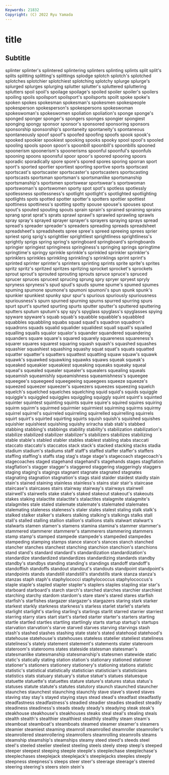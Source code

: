 ```yaml
---
Keywords: 21832
Copyright: (C) 2022 Ryu Yamada
---
```



# title

## Subtitle
splinter splinter's splintered splintering
splinters splinting splints split split's splits splitting splitting's splittings splodge
splotch splotch's splotched splotches splotchier splotchiest splotching splotchy splurge splurge's
splurged splurges splurging splutter splutter's spluttered spluttering splutters spoil spoil's
spoilage spoilage's spoiled spoiler spoiler's spoilers spoiling spoils spoilsport spoilsport's
spoilsports spoilt spoke spoke's spoken spokes spokesman spokesman's spokesmen spokespeople
spokesperson spokesperson's spokespersons spokeswoman spokeswoman's spokeswomen spoliation spoliation's sponge sponge's
sponged sponger sponger's spongers sponges spongier spongiest sponging spongy sponsor
sponsor's sponsored sponsoring sponsors sponsorship sponsorship's spontaneity spontaneity's spontaneous spontaneously
spoof spoof's spoofed spoofing spoofs spook spook's spooked spookier spookiest
spooking spooks spooky spool spool's spooled spooling spools spoon spoon's
spoonbill spoonbill's spoonbills spooned spoonerism spoonerism's spoonerisms spoonful spoonful's spoonfuls
spooning spoons spoonsful spoor spoor's spoored spooring spoors sporadic sporadically
spore spore's spored spores sporing sporran sport sport's sported sportier
sportiest sporting sportive sports sportscast sportscast's sportscaster sportscaster's sportscasters sportscasting
sportscasts sportsman sportsman's sportsmanlike sportsmanship sportsmanship's sportsmen sportswear sportswear's sportswoman
sportswoman's sportswomen sporty spot spot's spotless spotlessly spotlessness spotlessness's spotlight
spotlight's spotlighted spotlighting spotlights spots spotted spotter spotter's spotters spottier
spottiest spottiness spottiness's spotting spotty spouse spouse's spouses spout spout's
spouted spouting spouts sprain sprain's sprained spraining sprains sprang sprat
sprat's sprats sprawl sprawl's sprawled sprawling sprawls spray spray's sprayed
sprayer sprayer's sprayers spraying sprays spread spread's spreader spreader's spreaders
spreading spreads spreadsheet spreadsheet's spreadsheets spree spree's spreed spreeing sprees
sprier spriest sprig sprig's sprightlier sprightliest sprightliness sprightliness's sprightly sprigs
spring spring's springboard springboard's springboards springier springiest springiness springiness's springing
springs springtime springtime's springy sprinkle sprinkle's sprinkled sprinkler sprinkler's sprinklers
sprinkles sprinkling sprinkling's sprinklings sprint sprint's sprinted sprinter sprinter's sprinters
sprinting sprints sprite sprite's sprites spritz spritz's spritzed spritzes spritzing
sprocket sprocket's sprockets sprout sprout's sprouted sprouting sprouts spruce spruce's
spruced sprucer spruces sprucest sprucing sprung spry spryer spryest spryly
spryness spryness's spud spud's spuds spume spume's spumed spumes spuming
spumone spumone's spumoni spumoni's spun spunk spunk's spunkier spunkiest spunky
spur spur's spurious spuriously spuriousness spuriousness's spurn spurned spurning spurns
spurred spurring spurs spurt spurt's spurted spurting spurts sputter sputter's
sputtered sputtering sputters sputum sputum's spy spy's spyglass spyglass's spyglasses
spying spyware spyware's squab squab's squabble squabble's squabbled squabbles squabbling
squabs squad squad's squadron squadron's squadrons squads squalid squalider squalidest
squall squall's squalled squalling squalls squalor squalor's squander squandered squandering
squanders square square's squared squarely squareness squareness's squarer squares squarest
squaring squash squash's squashed squashes squashier squashiest squashing squashy squat
squat's squats squatted squatter squatter's squatters squattest squatting squaw squaw's
squawk squawk's squawked squawking squawks squaws squeak squeak's squeaked squeakier
squeakiest squeaking squeaks squeaky squeal squeal's squealed squealer squealer's squealers
squealing squeals squeamish squeamishly squeamishness squeamishness's squeegee squeegee's squeegeed squeegeeing
squeegees squeeze squeeze's squeezed squeezer squeezer's squeezers squeezes squeezing squelch
squelch's squelched squelches squelching squid squid's squids squiggle squiggle's squiggled
squiggles squiggling squiggly squint squint's squinted squinter squintest squinting squints
squire squire's squired squires squiring squirm squirm's squirmed squirmier squirmiest
squirming squirms squirmy squirrel squirrel's squirreled squirreling squirrelled squirrelling squirrels
squirt squirt's squirted squirting squirts squish squish's squished squishes squishier
squishiest squishing squishy sriracha stab stab's stabbed stabbing stabbing's stabbings
stability stability's stabilization stabilization's stabilize stabilized stabilizer stabilizer's stabilizers stabilizes
stabilizing stable stable's stabled stabler stables stablest stabling stabs staccati
staccato staccato's staccatos stack stack's stacked stacking stacks stadia stadium
stadium's stadiums staff staff's staffed staffer staffer's staffers staffing staffing's
staffs stag stag's stage stage's stagecoach stagecoach's stagecoaches staged stagehand
stagehand's stagehands stages stagflation stagflation's stagger stagger's staggered staggering staggeringly
staggers staging staging's stagings stagnant stagnate stagnated stagnates stagnating stagnation
stagnation's stags staid staider staidest staidly stain stain's stained staining
stainless stainless's stains stair stair's staircase staircase's staircases stairs stairway
stairway's stairways stairwell stairwell's stairwells stake stake's staked stakeout stakeout's
stakeouts stakes staking stalactite stalactite's stalactites stalagmite stalagmite's stalagmites stale
staled stalemate stalemate's stalemated stalemates stalemating staleness staleness's staler stales
stalest staling stalk stalk's stalked stalker stalker's stalkers stalking stalking's
stalkings stalks stall stall's stalled stalling stallion stallion's stallions stalls
stalwart stalwart's stalwarts stamen stamen's stamens stamina stamina's stammer stammer's
stammered stammerer stammerer's stammerers stammering stammers stamp stamp's stamped stampede
stampede's stampeded stampedes stampeding stamping stamps stance stance's stances stanch
stanched stancher stanches stanchest stanching stanchion stanchion's stanchions stand stand's
standard standard's standardization standardization's standardize standardized standardizes standardizing standards standby
standby's standbys standing standing's standings standoff standoff's standoffish standoffs standout
standout's standouts standpoint standpoint's standpoints stands standstill standstill's standstills stank
stanza stanza's stanzas staph staph's staphylococci staphylococcus staphylococcus's staple staple's
stapled stapler stapler's staplers staples stapling star star's starboard starboard's
starch starch's starched starches starchier starchiest starching starchy stardom stardom's
stare stare's stared stares starfish starfish's starfishes stargazer stargazer's stargazers
staring stark starker starkest starkly starkness starkness's starless starlet starlet's
starlets starlight starlight's starling starling's starlings starlit starred starrier starriest
starring starry stars start start's started starter starter's starters starting
startle startled startles startling startlingly starts startup startup's startups starvation
starvation's starve starved starves starving starvings stash stash's stashed stashes
stashing state state's stated statehood statehood's statehouse statehouse's statehouses stateless
statelier stateliest stateliness stateliness's stately statement statement's statements stater stateroom
stateroom's staterooms states stateside statesman statesman's statesmanlike statesmanship statesmanship's statesmen
statewide static static's statically stating station station's stationary stationed stationer
stationer's stationers stationery stationery's stationing stations statistic statistic's statistical statistically
statistician statistician's statisticians statistics stats statuary statuary's statue statue's statues
statuesque statuette statuette's statuettes stature stature's statures status status's statuses
statute statute's statutes statutory staunch staunched stauncher staunches staunchest staunching
staunchly stave stave's staved staves staving stay stay's stayed staying
stays stead stead's steadfast steadfastly steadfastness steadfastness's steadied steadier steadies
steadiest steadily steadiness steadiness's steads steady steady's steadying steak steak's
steakhouse steakhouse's steakhouses steaks steal steal's stealing steals stealth stealth's
stealthier stealthiest stealthily stealthy steam steam's steamboat steamboat's steamboats steamed
steamer steamer's steamers steamier steamiest steaming steamroll steamrolled steamroller steamroller's
steamrollered steamrollering steamrollers steamrolling steamrolls steams steamship steamship's steamships steamy
steed steed's steeds steel steel's steeled steelier steeliest steeling steels
steely steep steep's steeped steeper steepest steeping steeple steeple's steeplechase
steeplechase's steeplechases steeplejack steeplejack's steeplejacks steeples steeply steepness steepness's steeps
steer steer's steerage steerage's steered steering steering's steers stein stein's
